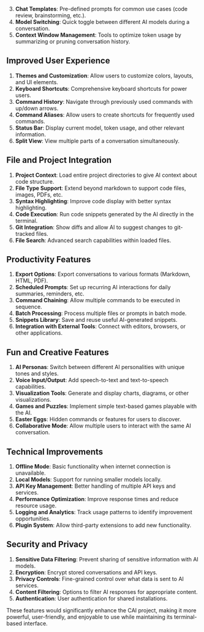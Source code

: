 

3. **Chat Templates**: Pre-defined prompts for common use cases (code review, brainstorming, etc.).
4. **Model Switching**: Quick toggle between different AI models during a conversation.
5. **Context Window Management**: Tools to optimize token usage by summarizing or pruning conversation history.

## Improved User Experience

1. **Themes and Customization**: Allow users to customize colors, layouts, and UI elements.
2. **Keyboard Shortcuts**: Comprehensive keyboard shortcuts for power users.
3. **Command History**: Navigate through previously used commands with up/down arrows.
4. **Command Aliases**: Allow users to create shortcuts for frequently used commands.
5. **Status Bar**: Display current model, token usage, and other relevant information.
6. **Split View**: View multiple parts of a conversation simultaneously.

## File and Project Integration

1. **Project Context**: Load entire project directories to give AI context about code structure.
2. **File Type Support**: Extend beyond markdown to support code files, images, PDFs, etc.
3. **Syntax Highlighting**: Improve code display with better syntax highlighting.
4. **Code Execution**: Run code snippets generated by the AI directly in the terminal.
5. **Git Integration**: Show diffs and allow AI to suggest changes to git-tracked files.
6. **File Search**: Advanced search capabilities within loaded files.

## Productivity Features

1. **Export Options**: Export conversations to various formats (Markdown, HTML, PDF).
2. **Scheduled Prompts**: Set up recurring AI interactions for daily summaries, reminders, etc.
3. **Command Chaining**: Allow multiple commands to be executed in sequence.
4. **Batch Processing**: Process multiple files or prompts in batch mode.
5. **Snippets Library**: Save and reuse useful AI-generated snippets.
6. **Integration with External Tools**: Connect with editors, browsers, or other applications.

## Fun and Creative Features

1. **AI Personas**: Switch between different AI personalities with unique tones and styles.
2. **Voice Input/Output**: Add speech-to-text and text-to-speech capabilities.
3. **Visualization Tools**: Generate and display charts, diagrams, or other visualizations.
4. **Games and Puzzles**: Implement simple text-based games playable with the AI.
5. **Easter Eggs**: Hidden commands or features for users to discover.
6. **Collaborative Mode**: Allow multiple users to interact with the same AI conversation.

## Technical Improvements

1. **Offline Mode**: Basic functionality when internet connection is unavailable.
2. **Local Models**: Support for running smaller models locally.
3. **API Key Management**: Better handling of multiple API keys and services.
4. **Performance Optimization**: Improve response times and reduce resource usage.
5. **Logging and Analytics**: Track usage patterns to identify improvement opportunities.
6. **Plugin System**: Allow third-party extensions to add new functionality.

## Security and Privacy

1. **Sensitive Data Filtering**: Prevent sharing of sensitive information with AI models.
2. **Encryption**: Encrypt stored conversations and API keys.
3. **Privacy Controls**: Fine-grained control over what data is sent to AI services.
4. **Content Filtering**: Options to filter AI responses for appropriate content.
5. **Authentication**: User authentication for shared installations.

These features would significantly enhance the CAI project, making it more powerful, user-friendly, and enjoyable to use while maintaining its terminal-based interface.